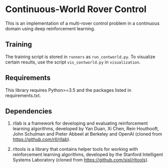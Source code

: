 # Continuous-World Rover Control

This is an implementation  of a multi-rover control problem in a continuous domain using deep reinforcement learning.

## Training
The training script is stored in `runners` as `run_contworld.py`. To visualize certain results, use the script `vis_contworld.py` in `visualization`.

## Requirements
This library requires Python>=3.5 and the packages listed in requirements.txt.

## Dependencies
1. rllab is a framework for developing and evaluating reinforcement learning algorithms, developed by Yan Duan, Xi Chen, Rein Houthooft, John Schulman and Pieter Abbeel at Berkeley and OpenAI (cloned from https://github.com/rll/rllab).

2. rltools is a library that contains helper tools for working with reinforcement learning algorithms, developed by the Stanford Intelligent Systems Laboratory (cloned from https://github.com/sisl/rltools).
